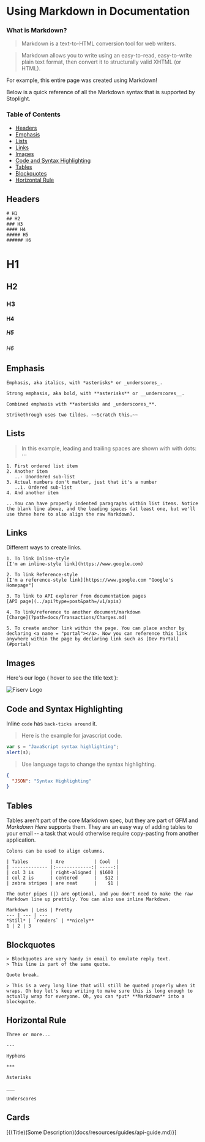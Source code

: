 # Using Markdown in Documentation

### What is Markdown?
>Markdown is a text-to-HTML conversion tool for web writers.

>Markdown allows you to write using an easy-to-read, easy-to-write plain text format, then convert it to structurally valid XHTML (or HTML).

For example, this entire page was created using Markdown!

Below is a quick reference of all the Markdown syntax that is supported by Stoplight.

### Table of Contents  
* [Headers](#headers)
* [Emphasis](#emphasis)  
* [Lists](#lists)  
* [Links](#lnks)  
* [Images](#imgs)  
* [Code and Syntax Highlighting](#code)  
* [Tables](#tables)  
* [Blockquotes](#blockquotes)   
* [Horizontal Rule](#hr)

## <a name="headers"/>  Headers

```no-highlight
# H1
## H2
### H3
#### H4
##### H5
###### H6
```

# H1
## H2
### H3
#### H4
##### H5
###### H6

## <a name="emphasis"/> Emphasis

```no-highlight
Emphasis, aka italics, with *asterisks* or _underscores_.

Strong emphasis, aka bold, with **asterisks** or __underscores__.

Combined emphasis with **asterisks and _underscores_**.

Strikethrough uses two tildes. ~~Scratch this.~~
```

## <a name="lists"/> Lists

>In this example, leading and trailing spaces are shown with with dots: ⋅⋅⋅

```no-highlight
1. First ordered list item
2. Another item
   ..- Unordered sub-list
3. Actual numbers don't matter, just that it's a number
   ..1. Ordered sub-list
4. And another item

...You can have properly indented paragraphs within list items. Notice the blank line above, and the leading spaces (at least one, but we'll use three here to also align the raw Markdown).
```
## <a name="lnks"/> Links

Different ways to create links.

```no-highlight
1. To link Inline-style
[I'm an inline-style link](https://www.google.com)

2. To link Reference-style
[I'm a reference-style link][https://www.google.com "Google's Homepage"]

3. To link to API explorer from documentation pages
[API page](../api?type=post&path=/v1/apis)

4. To link/reference to another document/markdown
[Charge](?path=docs/Transactions/Charges.md)

5. To create anchor link within the page. You can place anchor by declaring <a name = "portal"></a>. Now you can reference this link anywhere within the page by declaring link such as [Dev Portal](#portal)

```

## <a name="imgs"/> Images

Here's our logo ( hover to see the title text ):

![Fiserv Logo]


## <a name="code"/> Code and Syntax Highlighting

Inline `code` has `back-ticks around` it.

>Here is the example for javascript code.


```javascript
var s = "JavaScript syntax highlighting";
alert(s);
```
>Use language tags to change the syntax highlighting.

```json
{
  "JSON": "Syntax Highlighting"
}
```



## <a name="tables"/> Tables

Tables aren't part of the core Markdown spec, but they are part of GFM and *Markdown Here* supports them. They are an easy way of adding tables to your email -- a task that would otherwise require copy-pasting from another application.

```no-highlight
Colons can be used to align columns.

| Tables        | Are           | Cool  |
| ------------- |:-------------:| -----:|
| col 3 is      | right-aligned | $1600 |
| col 2 is      | centered      |   $12 |
| zebra stripes | are neat      |    $1 |

The outer pipes (|) are optional, and you don't need to make the raw Markdown line up prettily. You can also use inline Markdown.

Markdown | Less | Pretty
--- | --- | ---
*Still* | `renders` | **nicely**
1 | 2 | 3
```

## <a name="blockquotes"/> Blockquotes

```no-highlight
> Blockquotes are very handy in email to emulate reply text.
> This line is part of the same quote.

Quote break.

> This is a very long line that will still be quoted properly when it wraps. Oh boy let's keep writing to make sure this is long enough to actually wrap for everyone. Oh, you can *put* **Markdown** into a blockquote. 
```

## <a name="hr"/> Horizontal Rule

```
Three or more...

---

Hyphens

***

Asterisks

___

Underscores
```

## <a name="cards"/> Cards

[{(Title)(Some Description)(docs/resources/guides/api-guide.md)}]

[//]: # (These are reference links used in markdown file)

[Fiserv Logo]: <https://gist.githubusercontent.com/f2zdirk/0d6e1e22180086f6169a2686a3ae1ec9/raw/22c36a3fbd595844296c2d25dc0e14b27d51e1ab/Fiserv_Logo.jpg> 
